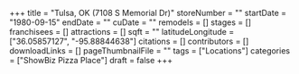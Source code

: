 +++
title = "Tulsa, OK (7108 S Memorial Dr)"
storeNumber = ""
startDate = "1980-09-15"
endDate = ""
cuDate = ""
remodels = []
stages = []
franchisees = []
attractions = []
sqft = ""
latitudeLongitude = ["36.05857127", "-95.88844638"]
citations = []
contributors = []
downloadLinks = []
pageThumbnailFile = ""
tags = ["Locations"]
categories = ["ShowBiz Pizza Place"]
draft = false
+++
